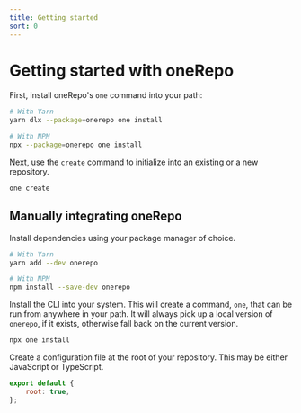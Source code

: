 ```yaml
---
title: Getting started
sort: 0
---
```


# Getting started with oneRepo

First, install oneRepo's `one` command into your path:

```sh
# With Yarn
yarn dlx --package=onerepo one install

# With NPM
npx --package=onerepo one install
```

Next, use the `create` command to initialize into an existing or a new repository.

```sh
one create
```

## Manually integrating oneRepo

Install dependencies using your package manager of choice.

```sh
# With Yarn
yarn add --dev onerepo

# With NPM
npm install --save-dev onerepo
```

Install the CLI into your system. This will create a command, `one`, that can be run from anywhere in your path. It will always pick up a local version of `onerepo`, if it exists, otherwise fall back on the current version.

```sh
npx one install
```

Create a configuration file at the root of your repository. This may be either JavaScript or TypeScript.

```js title="./onerepo.config.js"
export default {
	root: true,
};
```
